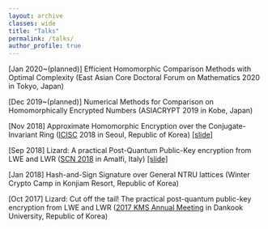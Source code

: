 ```yaml
---
layout: archive
classes: wide
title: "Talks"
permalink: /talks/
author_profile: true
---
```


[Jan 2020~(planned)] Efficient Homomorphic Comparison Methods with Optimal Complexity (East Asian Core Doctoral Forum on Mathematics 2020 in Tokyo, Japan)

[Dec 2019~(planned)] Numerical Methods for Comparison on Homomorphically Encrypted Numbers (ASIACRYPT 2019 in Kobe, Japan)

[Nov 2018]	Approximate Homomorphic Encryption over the Conjugate-Invariant Ring ([ICISC](http://www.icisc.org/) 2018 in Seoul, Republic of Korea) [[slide]](https://du1204.github.io/files/slide/Real-HEAAN_Seoul.pdf)

[Sep 2018]	Lizard: A practical Post-Quantum Public-Key encryption from LWE and LWR ([SCN 2018](http://scn.di.unisa.it/) in Amalfi, Italy) [[slide]](https://du1204.github.io/files/slide/Lizard_Amalfi.pdf)

[Jan 2018]	Hash-and-Sign Signature over General NTRU lattices (Winter Crypto Camp in Konjiam Resort, Republic of Korea)

[Oct 2017]	Lizard: Cut off the tail! The practical post-quantum public-key encryption from LWE and LWR ([2017 KMS Annual Meeting](http://www.kms.or.kr/meetings/fall2017/) in Dankook University, Republic of Korea)